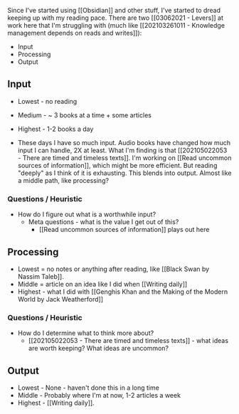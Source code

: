 Since I've started using [[Obsidian]] and other stuff, I've started to dread keeping up with my reading pace. There are two [[03062021 - Levers]] at work here that I'm struggling with (much like [[202103261011 - Knowledge management depends on reads and writes]]):
- Input
- Processing
- Output


## Input
- Lowest - no reading
- Medium - ~ 3 books at a time + some articles
- Highest - 1-2 books a day


- These days I have so much input. Audio books have changed how much input I can handle, 2X at least. What I'm finding is that [[202105022053 - There are timed and timeless texts]]. I'm working on [[Read uncommon sources of information]], which might be more efficient. But reading "deeply" as I think of it is exhausting. This blends into output. Almost like a middle path, like processing? 

### Questions / Heuristic
- How do I figure out what is a worthwhile input? 
	- Meta questions - what is the value I get out of this?
		- [[Read uncommon sources of information]] plays out here


## Processing

- Lowest = no notes or anything after reading, like [[Black Swan by Nassim Taleb]]. 
- Middle = article on an idea like I did when [[Writing daily]]
- Highest - what I did with [[Genghis Khan and the Making of the Modern World by Jack Weatherford]]

### Questions / Heuristic
- How do I determine what to think more about? 
	- [[202105022053 - There are timed and timeless texts]] - what ideas are worth keeping? What ideas are uncommon?


## Output
- Lowest - None - haven't done this in a long time
- Middle - Probably where I'm at now, 1-2 articles a week
- Highest - [[Writing daily]]. 